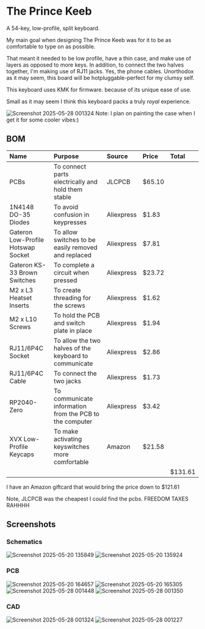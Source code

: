 # The Prince Keeb
A 54-key, low-profile, split keyboard.

My main goal when designing The Prince Keeb was for it to be as comfortable to type on as possible. 

That meant it needed to be low profile, have a thin case, and make use of layers
as opposed to more keys. In addition, to connect the two halves together, I'm making use of  RJ11 jacks.
Yes, the phone cables. Unorthodox as it may seem, this board will be hotpluggable-perfect for my clumsy self.

This keyboard uses KMK for firmware. because of its unique ease of use.

Small as it may seem I think this keyboard
packs a truly <i>royal</i> experience.


![Screenshot 2025-05-28 001324](https://github.com/user-attachments/assets/3c7cc776-51b0-4dd9-a35d-3955cd436667)
Note: I plan on painting the case when I get it for some cooler vibes:)

## BOM
| Name   | Purpose      | Source         | Price | Total |
|:-------|:-------------|:---------------|:------|:------|
| PCBs  | To connect parts electrically and hold them stable | JLCPCB | $65.10|
| 1N4148 DO-35 Diodes  | To avoid confusion in keypresses | Aliexpress | $1.83|
| Gateron Low-Profile Hotswap Socket | To allow switches to be easily removed and replaced | Aliexpress | $7.81 |
| Gateron KS-33 Brown Switches | To complete a circuit when pressed | Aliexpress | $23.72 |
| M2 x L3 Heatset Inserts | To create threading for the screws | Aliexpress | $1.62 |
| M2 x L10 Screws | To hold the PCB and switch plate in place | Aliexpress | $1.94 |
| RJ11/6P4C Socket | To allow the two halves of the keyboard to communicate | Aliexpress | $2.86 |
| RJ11/6P4C Cable | To connect the two jacks | Aliexpress | $1.73 |
| RP2040-Zero | To communicate information from the PCB to the computer | Aliexpress | $3.42 |
| XVX Low-Profile Keycaps | To make activating keyswitches more comfortable | Amazon | $21.58 |
|||||$131.61|

I have an Amazon giftcard that would bring the price down to $121.61

Note, JLCPCB was the cheapest I could find the pcbs. FREEDOM TAXES RAHHHH
## Screenshots

### Schematics
![Screenshot 2025-05-20 135849](https://github.com/user-attachments/assets/6a352ba7-98a5-47d1-83e1-757499ba8347)
![Screenshot 2025-05-20 135924](https://github.com/user-attachments/assets/ed5fc028-043d-4415-a225-3dcb55cbb8a9)


### PCB
![Screenshot 2025-05-20 164657](https://github.com/user-attachments/assets/60c40437-ef23-4c21-9d93-45428ae05f46)
![Screenshot 2025-05-20 165305](https://github.com/user-attachments/assets/2ebcaef2-9b76-4fa2-9aed-970395a572da)
![Screenshot 2025-05-28 001448](https://github.com/user-attachments/assets/d172a404-2ff4-47da-9707-9003bb91b3c1)
![Screenshot 2025-05-28 001350](https://github.com/user-attachments/assets/0cd85efc-85c3-4ba3-b1a9-3096439036ae)


### CAD
![Screenshot 2025-05-28 001324](https://github.com/user-attachments/assets/6b9bae5d-d9ab-413e-b725-2e10331a77f5)
![Screenshot 2025-05-28 001227](https://github.com/user-attachments/assets/78a3d6f0-0d07-4cde-b57d-9bbe31b277a3)

